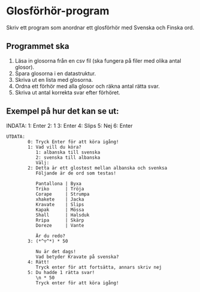 # Glosförhör-program
Skriv ett program som anordnar ett glosförhör med Svenska och Finska ord.

## Programmet ska

1. Läsa in glosorna från en csv fil (ska fungera på filer med olika antal glosor).
2. Spara glosorna i en datastruktur.
3. Skriva ut en lista med glosorna.
4. Ordna ett förhör med alla glosor och räkna antal rätta svar.
4. Skriva ut antal korrekta svar efter förhöret.

## Exempel på hur det kan se ut:

INDATA:
            1: Enter
            2: 1
            3: Enter
            4: Slips
            5: Nej
            6: Enter

    UTDATA:
            0: Tryck Enter för att köra igång!
            1: Vad vill du köra?
               1: albanska till svenska
               2: svenska till albanska
               Välj:
            2: Detta är ett glostest mellan albanska och svenksa
               Följande är de ord som testas!

               Pantallona | Byxa
               Triko      | Tröja
               Corape     | Strumpa
               xhakete    | Jacka
               Kravate    | Slips
               Kapak      | Mössa
               Shall      | Halsduk
               Rripa      | Skärp
               Doreze     | Vante

               Är du redo?
            3: (*^▽^*) * 50 

               Nu är det dags!
               Vad betyder Kravate på svenska?
            4: Rätt!
               Tryck enter för att fortsätta, annars skriv nej
            5: Du hadde 1 rätta svar!
               \n * 50
               Tryck enter för att köra igång!
